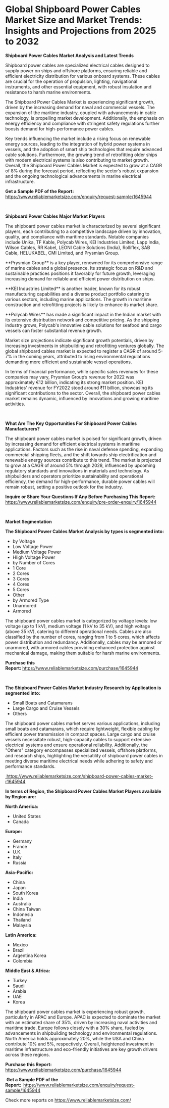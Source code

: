 <p><h1>Global Shipboard Power Cables Market Size and Market Trends: Insights and Projections from 2025 to 2032</h1></p><p><strong>Shipboard Power Cables Market Analysis and Latest Trends</strong></p>
<p><p>Shipboard power cables are specialized electrical cables designed to supply power on ships and offshore platforms, ensuring reliable and efficient electricity distribution for various onboard systems. These cables are crucial for the operation of propulsion, lighting, navigational instruments, and other essential equipment, with robust insulation and resistance to harsh marine environments.</p><p>The Shipboard Power Cables Market is experiencing significant growth, driven by the increasing demand for naval and commercial vessels. The expansion of the maritime industry, coupled with advancements in cable technology, is propelling market development. Additionally, the emphasis on energy efficiency and compliance with stringent safety regulations further boosts demand for high-performance power cables.</p><p>Key trends influencing the market include a rising focus on renewable energy sources, leading to the integration of hybrid power systems in vessels, and the adoption of smart ship technologies that require advanced cable solutions. Furthermore, the growing trend of retrofitting older ships with modern electrical systems is also contributing to market growth. Overall, the Shipboard Power Cables Market is expected to grow at a CAGR of 8% during the forecast period, reflecting the sector’s robust expansion and the ongoing technological advancements in marine electrical infrastructure.</p></p>
<p><strong>Get a Sample PDF of the Report:&nbsp;</strong> <a href="https://www.reliablemarketsize.com/enquiry/request-sample/1645944?utm_campaign=3165&utm_medium=2&utm_source=Github&utm_content=ia&utm_term=29032025&utm_id=shipboard-power-cables">https://www.reliablemarketsize.com/enquiry/request-sample/1645944</a></p>
<p>&nbsp;</p>
<p><strong>Shipboard Power Cables Major Market Players</strong></p>
<p><p>The shipboard power cables market is characterized by several significant players, each contributing to a competitive landscape driven by innovation, quality, and compliance with maritime standards. Notable companies include Unika, TF Kable, Polycab Wires, KEI Industries Limited, Lapp India, Wilson Cables, RR Kabel, LEONI Cable Solutions (India), Rolliflex, SAB Cable, HELUKABEL, CMI Limited, and Prysmian Group.</p><p>**Prysmian Group** is a key player, renowned for its comprehensive range of marine cables and a global presence. Its strategic focus on R&D and sustainable practices positions it favorably for future growth, leveraging increasing demand for reliable and efficient power distribution on ships.</p><p>**KEI Industries Limited** is another leader, known for its robust manufacturing capabilities and a diverse product portfolio catering to various sectors, including marine applications. The growth in maritime construction and retrofitting projects is likely to enhance its market share.</p><p>**Polycab Wires** has made a significant impact in the Indian market with its extensive distribution network and competitive pricing. As the shipping industry grows, Polycab's innovative cable solutions for seafood and cargo vessels can foster substantial revenue growth.</p><p>Market size projections indicate significant growth potentials, driven by increasing investments in shipbuilding and retrofitting ventures globally. The global shipboard cables market is expected to register a CAGR of around 5-7% in the coming years, attributed to rising environmental regulations demanding more efficient and sustainable vessel operations.</p><p>In terms of financial performance, while specific sales revenues for these companies may vary, Prysmian Group’s revenue for 2022 was approximately €12 billion, indicating its strong market position. KEI Industries' revenue for FY2022 stood around ₹11 billion, showcasing its significant contributions to the sector. Overall, the shipboard power cables market remains dynamic, influenced by innovations and growing maritime activities.</p></p>
<p>&nbsp;</p>
<p><strong>What Are The Key Opportunities For Shipboard Power Cables Manufacturers?</strong></p>
<p><p>The shipboard power cables market is poised for significant growth, driven by increasing demand for efficient electrical systems in maritime applications. Factors such as the rise in naval defense spending, expanding commercial shipping fleets, and the shift towards ship electrification and renewable energy sources contribute to this trend. The market is projected to grow at a CAGR of around 5% through 2028, influenced by upcoming regulatory standards and innovations in materials and technology. As shipbuilders and operators prioritize sustainability and operational efficiency, the demand for high-performance, durable power cables will remain robust, setting a positive outlook for the industry.</p></p>
<p><strong>Inquire or Share Your Questions If Any Before Purchasing This Report:</strong> <a href="https://www.reliablemarketsize.com/enquiry/pre-order-enquiry/1645944?utm_campaign=3165&utm_medium=2&utm_source=Github&utm_content=ia&utm_term=29032025&utm_id=shipboard-power-cables">https://www.reliablemarketsize.com/enquiry/pre-order-enquiry/1645944</a></p>
<p>&nbsp;</p>
<p><strong>Market Segmentation</strong></p>
<p><strong>The Shipboard Power Cables Market Analysis by types is segmented into:</strong></p>
<p><ul><li>by Voltage</li><li>Low Voltage Power</li><li>Medium Voltage Power</li><li>HIigh Voltage Power</li><li>by Number of Cores</li><li>1 Core</li><li>2 Cores</li><li>3 Cores</li><li>4 Cores</li><li>5 Cores</li><li>Other</li><li>by Armored Type</li><li>Unarmored</li><li>Armored</li></ul></p>
<p><p>The shipboard power cables market is categorized by voltage levels: low voltage (up to 1 kV), medium voltage (1 kV to 35 kV), and high voltage (above 35 kV), catering to different operational needs. Cables are also classified by the number of cores, ranging from 1 to 5 cores, which affects power distribution and redundancy. Additionally, cables may be armored or unarmored, with armored cables providing enhanced protection against mechanical damage, making them suitable for harsh marine environments.</p></p>
<p><strong>Purchase this Report:&nbsp;</strong><a href="https://www.reliablemarketsize.com/purchase/1645944?utm_campaign=3165&utm_medium=2&utm_source=Github&utm_content=ia&utm_term=29032025&utm_id=shipboard-power-cables">https://www.reliablemarketsize.com/purchase/1645944</a></p>
<p>&nbsp;</p>
<p><strong>The Shipboard Power Cables Market Industry Research by Application is segmented into:</strong></p>
<p><ul><li>Small Boats and Catamarans</li><li>Large Cargo and Cruise Vessels</li><li>Others</li></ul></p>
<p><p>The shipboard power cables market serves various applications, including small boats and catamarans, which require lightweight, flexible cabling for efficient power transmission in compact spaces. Large cargo and cruise vessels necessitate robust, high-capacity cables to support extensive electrical systems and ensure operational reliability. Additionally, the "Others" category encompasses specialized vessels, offshore platforms, and research ships, highlighting the versatility of shipboard power cables in meeting diverse maritime electrical needs while adhering to safety and performance standards.</p></p>
<p><a href="https://www.reliablemarketsize.com/shipboard-power-cables-market-r1645944?utm_campaign=3165&utm_medium=2&utm_source=Github&utm_content=ia&utm_term=29032025&utm_id=shipboard-power-cables">&nbsp;https://www.reliablemarketsize.com/shipboard-power-cables-market-r1645944</a></p>
<p><strong>In terms of Region, the Shipboard Power Cables Market Players available by Region are:</strong></p>
<p>
    <p> <strong> North America: </strong>
        <ul>
            <li>United States</li>
            <li>Canada</li>
        </ul>
        </p> 
    <p> <strong> Europe: </strong>
        <ul>
            <li>Germany</li>
            <li>France</li>
            <li>U.K.</li>
            <li>Italy</li>
            <li>Russia</li>
        </ul>
        </p> 
    <p> <strong> Asia-Pacific: </strong>
        <ul>
            <li>China</li>
            <li>Japan</li>
            <li>South Korea</li>
            <li>India</li>
            <li>Australia</li>
            <li>China Taiwan</li>
            <li>Indonesia</li>
            <li>Thailand</li>
            <li>Malaysia</li>
        </ul>
        </p> 
    <p> <strong> Latin America: </strong>
        <ul>
            <li>Mexico</li>
            <li>Brazil</li>
            <li>Argentina Korea</li>
            <li>Colombia</li>
        </ul>
        </p> 
    <p> <strong> Middle East & Africa: </strong>
        <ul>
            <li>Turkey</li>
            <li>Saudi</li>
            <li>Arabia</li>
            <li>UAE</li>
            <li>Korea</li>
        </ul>
    </p>
    </p>
<p><p>The shipboard power cables market is experiencing robust growth, particularly in APAC and Europe. APAC is expected to dominate the market with an estimated share of 35%, driven by increasing naval activities and maritime trade. Europe follows closely with a 30% share, fueled by advancements in shipbuilding technology and environmental regulations. North America holds approximately 20%, while the USA and China contribute 10% and 5%, respectively. Overall, heightened investment in maritime infrastructure and eco-friendly initiatives are key growth drivers across these regions.</p></p>
<p><strong>Purchase this Report: </strong><a href="https://www.reliablemarketsize.com/purchase/1645944?utm_campaign=3165&utm_medium=2&utm_source=Github&utm_content=ia&utm_term=29032025&utm_id=shipboard-power-cables">https://www.reliablemarketsize.com/purchase/1645944</a></p>
<p>&nbsp;<strong>Get a Sample PDF of the Report:&nbsp;&nbsp;</strong><a href="https://www.reliablemarketsize.com/enquiry/request-sample/1645944?utm_campaign=3165&utm_medium=2&utm_source=Github&utm_content=ia&utm_term=29032025&utm_id=shipboard-power-cables">https://www.reliablemarketsize.com/enquiry/request-sample/1645944</a></p>
<p><strong></strong></p>
<p>Check more reports on <a href="https://www.reliablemarketsize.com/?utm_campaign=3165&utm_medium=2&utm_source=Github&utm_content=ia&utm_term=29032025&utm_id=shipboard-power-cables">https://www.reliablemarketsize.com/</a></p>